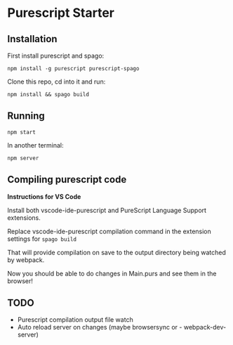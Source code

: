 # Purescript Starter

## Installation

First install purescript and spago:

```
npm install -g purescript purescript-spago
```

Clone this repo, cd into it and run:

```
npm install && spago build
```

## Running

```
npm start
```
In another terminal:
```
npm server
```

## Compiling purescript code

__Instructions for VS Code__

Install both vscode-ide-purescript and PureScript Language Support extensions.

Replace vscode-ide-purescript compilation command in the extension settings for `spago build`

That will provide compilation on save to the output directory being watched by webpack.

Now you should be able to do changes in Main.purs and see them in the browser!

## TODO

- Purescript compilation output file watch
- Auto reload server on changes (maybe browsersync or - webpack-dev-server)
